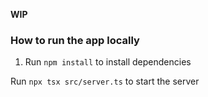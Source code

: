 **WIP**

### How to run the app locally

1. Run `npm install` to install dependencies

<!-- 2. Run `npm run <add command from options below>`

| Command     | Description          |
|-------------|----------------------|
| start       | Start                |
| test        | Run tests            |
| test:cov    | Run tests w/coverage | -->

Run `npx tsx src/server.ts` to start the server
